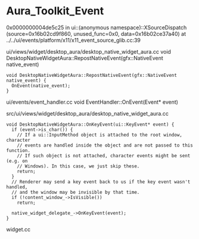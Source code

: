# Aura_Toolkit_Event


0x0000000004de5c25 in ui::(anonymous namespace)::XSourceDispatch (source=0x16b02cd9f860, unused_func=0x0, data=0x16b02ce37a40)
    at ../../ui/events/platform/x11/x11_event_source_glib.cc:39

ui/views/widget/desktop_aura/desktop_native_widget_aura.cc
  void DesktopNativeWidgetAura::RepostNativeEvent(gfx::NativeEvent native_event)
```
void DesktopNativeWidgetAura::RepostNativeEvent(gfx::NativeEvent native_event) {
  OnEvent(native_event);
}
```

ui/events/event_handler.cc
  void EventHandler::OnEvent(Event* event)


src/ui/views/widget/desktop_aura/desktop_native_widget_aura.cc
```
void DesktopNativeWidgetAura::OnKeyEvent(ui::KeyEvent* event) {
  if (event->is_char()) {
    // If a ui::InputMethod object is attached to the root window, character
    // events are handled inside the object and are not passed to this function.
    // If such object is not attached, character events might be sent (e.g. on
    // Windows). In this case, we just skip these.
    return;
  }
  // Renderer may send a key event back to us if the key event wasn't handled,
  // and the window may be invisible by that time.
  if (!content_window_->IsVisible())
    return;

  native_widget_delegate_->OnKeyEvent(event);
}
```

widget.cc
```

```